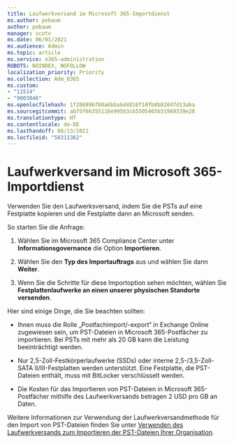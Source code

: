 ```yaml
---
title: Laufwerkversand im Microsoft 365-Importdienst
ms.author: pebaum
author: pebaum
manager: scotv
ms.date: 06/01/2021
ms.audience: Admin
ms.topic: article
ms.service: o365-administration
ROBOTS: NOINDEX, NOFOLLOW
localization_priority: Priority
ms.collection: Adm_O365
ms.custom:
- "11514"
- "9003046"
ms.openlocfilehash: 1f286896f80a6bbabd4810f10fb0b8284fd13aba
ms.sourcegitcommit: ab75f66355116e995b3cb5505465b31989339e28
ms.translationtype: HT
ms.contentlocale: de-DE
ms.lasthandoff: 08/13/2021
ms.locfileid: "58311362"
---
```

# <a name="drive-shipping-in-the-microsoft-365-import-service"></a>Laufwerkversand im Microsoft 365-Importdienst

Verwenden Sie den Laufwerksversand, indem Sie die PSTs auf eine Festplatte kopieren und die Festplatte dann an Microsoft senden.

So starten Sie die Anfrage:

1. Wählen Sie im Microsoft 365 Compliance Center unter **Informationsgovernance** die Option **Importieren**.

1. Wählen Sie den **Typ des Importauftrags** aus und wählen Sie dann **Weiter**.

1. Wenn Sie die Schritte für diese Importoption sehen möchten, wählen Sie **Festplattenlaufwerke an einen unserer physischen Standorte versenden**.

Hier sind einige Dinge, die Sie beachten sollten:

- Ihnen muss die Rolle „Postfachimport/-export“ in Exchange Online zugewiesen sein, um PST-Dateien in Microsoft 365-Postfächer zu importieren. Bei PSTs mit mehr als 20 GB kann die Leistung beeinträchtigt werden.

- Nur 2,5-Zoll-Festkörperlaufwerke (SSDs) oder interne 2,5-/3,5-Zoll-SATA II/III-Festplatten werden unterstützt.
Eine Festplatte, die PST-Dateien enthält, muss mit BitLocker verschlüsselt werden.

- Die Kosten für das Importieren von PST-Dateien in Microsoft 365-Postfächer mithilfe des Laufwerkversands betragen 2 USD pro GB an Daten.

Weitere Informationen zur Verwendung der Laufwerkversandmethode für den Import von PST-Dateien finden Sie unter [Verwenden des Laufwerkversands zum Importieren der PST-Dateien Ihrer Organisation](https://docs.microsoft.com/microsoft-365/compliance/use-drive-shipping-to-import-pst-files-to-office-365).
